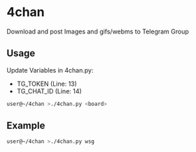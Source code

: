 # 4chan
Download and post Images and gifs/webms to Telegram Group

## Usage

Update Variables in 4chan.py:

- TG_TOKEN (Line: 13)
- TG_CHAT_ID (Line: 14)


```sh
user@~/4chan >./4chan.py <board>
```

## Example

```sh
user@~/4chan >./4chan.py wsg
```
